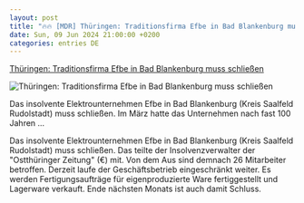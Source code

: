 ```yaml
---
layout: post
title: "🔥🔥 [MDR] Thüringen: Traditionsfirma Efbe in Bad Blankenburg muss schließen"
date: Sun, 09 Jun 2024 21:00:00 +0200
categories: entries DE
---
```

[Thüringen: Traditionsfirma Efbe in Bad Blankenburg muss schließen](https://www.mdr.de/nachrichten/thueringen/ost-thueringen/saalfeld-rudolstadt/bad-blankenburg-efbe-insolvenz-100.html)

![Thüringen: Traditionsfirma Efbe in Bad Blankenburg muss schließen](https://cdn.mdr.de/nachrichten/thueringen/ost-thueringen/saalfeld-rudolstadt/bad-blankenburg-efbe-102_v-variantBig16x9_wm-true_zc-ecbbafc6.jpg?version=50884)

Das insolvente Elektrounternehmen Efbe in Bad Blankenburg (Kreis Saalfeld Rudolstadt) muss schließen. Im März hatte das Unternehmen nach fast 100 Jahren ...

Das insolvente Elektrounternehmen Efbe in Bad Blankenburg (Kreis Saalfeld Rudolstadt) muss schließen. Das teilte der Insolvenzverwalter der "Ostthüringer Zeitung" (€) mit. Von dem Aus sind demnach 26 Mitarbeiter betroffen. Derzeit laufe der Geschäftsbetrieb eingeschränkt weiter. Es werden Fertigungsaufträge für eigenproduzierte Ware fertiggestellt und Lagerware verkauft. Ende nächsten Monats ist auch damit Schluss.

